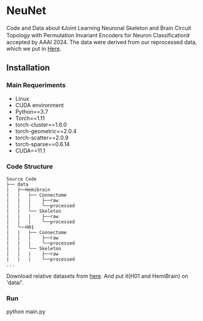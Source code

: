 # NeuNet
Code and Data about 《Joint Learning Neuronal Skeleton and Brain Circuit Topology with Permutation Invariant Encoders for Neuron Classification》accepted by AAAI 2024. The data were derived from our reprocessed data, which we put in [Here](https://drive.google.com/drive/folders/1adpq49VKfUyH7SXh-G5DznlIXsGVj1Eu?usp=drive_link).

## Installation
### Main Requeriments
* Linux
* CUDA environment
* Python==3.7
* Torch==1.11
* torch-cluster==1.6.0
* torch-geometric==2.0.4
* torch-scatter==2.0.9
* torch-sparse==0.6.14
* CUDA==11.1
### Code Structure
```
Source Code
├── data
|   ├──Hemibrain
|   |   ├── Connectome
|   |   |    ├──raw
|   |   |    └──processed
|   |   └── Skeleton
|   |   |    ├──raw
|   |   |    └──processed
|   └──H01
|   |   ├── Connectome
|   |   |    ├──raw
|   |   |    └──processed
|   |   └── Skeleton
|   |   |    ├──raw
|   |   |    └──processed
...
```

Download relative datasets from [here](https://drive.google.com/drive/folders/1adpq49VKfUyH7SXh-G5DznlIXsGVj1Eu?usp=drive_link). And put it(H01 and HemiBrain) on 'data/'. 
### Run
python main.py

